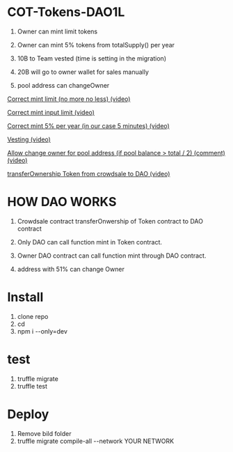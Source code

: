 # COT-Tokens-DAO1L

1) Owner can mint limit tokens

2) Owner can mint 5% tokens from totalSupply() per year

3) 10B to Team vested (time is setting in the migration)

4) 20B will go to owner wallet for sales manually

5) pool address can changeOwner

[Correct mint limit (no more no less) (video)](https://vk.com/videos223443924?z=video223443924_456239565%2Fpl_223443924_-2)

[Correct mint input limit (video)](https://vk.com/videos223443924?z=video223443924_456239559%2Fpl_223443924_-2)

[Correct mint 5% per year (in our case 5 minutes) (video)](https://vk.com/videos223443924?z=video223443924_456239561%2Fpl_223443924_-2)

[Vesting (video)](https://vk.com/videos223443924?z=video223443924_456239556%2Fpl_223443924_-2)

[Allow change owner for pool address (if pool balance > total / 2) (comment) (video)](https://vk.com/videos223443924?z=video223443924_456239566%2Fpl_223443924_-2)

[transferOwnership Token from crowdsale to DAO (video)](https://vk.com/video?z=video223443924_456239580%2Fpl_cat_updates)


# HOW DAO WORKS

1) Crowdsale contract transferOnwership of Token contract to DAO contract

2) Only DAO can call function mint in Token contract.

3) Owner DAO contract can call function mint through DAO contract.

4) address with 51% can change Owner

# Install
1) clone repo
2) cd
3) npm i --only=dev

# test

1) truffle migrate
2) truffle test

# Deploy
1) Remove bild folder
2) truffle migrate compile-all --network YOUR NETWORK

